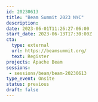 ```yaml
---
id: 20230613
title: "Beam Summit 2023 NYC"
description: 
date: 2023-06-01T11:26:27-06:00
start_date: 2023-06-13T17:30:00Z
cta: 
  type: external
  url: https://beamsummit.org/
  text: Register
projects: Apache Beam
sessions: 
 - sessions/beam/beam-20230613
type_event: Onsite
status: previous
draft: false
---
```




